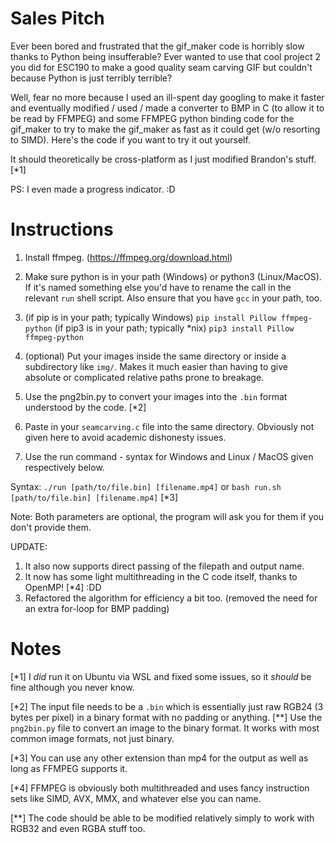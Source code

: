 Sales Pitch
====
Ever been bored and frustrated that the gif_maker code is horribly slow thanks to Python being insufferable? Ever wanted to use that cool project 2 you did for ESC190 to make a good quality seam carving GIF but couldn't because Python is just terribly terrible?

Well, fear no more because I used an ill-spent day googling to make it faster and eventually modified / used / made a converter to BMP in C (to allow it to be read by FFMPEG) and some FFMPEG python binding code for the gif_maker to try to make the gif_maker as fast as it could get (w/o resorting to SIMD). Here's the code if you want to try it out yourself.

It should theoretically be cross-platform as I just modified Brandon's stuff. [*1]

PS: I even made a progress indicator. :D

Instructions
====
1. Install ffmpeg. (https://ffmpeg.org/download.html)

2. Make sure python is in your path (Windows) or python3 (Linux/MacOS). If it's named something else you'd have to rename the call in the relevant `run` shell script. Also ensure that you have `gcc` in your path, too.

3. (if pip is in your path; typically Windows) `pip install Pillow ffmpeg-python`
(if pip3 is in your path; typically *nix) `pip3 install Pillow ffmpeg-python`

4. (optional) Put your images inside the same directory or inside a subdirectory like `img/`. Makes it much easier than having to give absolute or complicated relative paths prone to breakage.

5. Use the png2bin.py to convert your images into the `.bin` format understood by the code. [*2]

6. Paste in your `seamcarving.c` file into the same directory. Obviously not given here to avoid academic dishonesty issues.

7. Use the run command - syntax for Windows and Linux / MacOS given respectively below.

Syntax: `./run [path/to/file.bin] [filename.mp4]` or `bash run.sh [path/to/file.bin] [filename.mp4]` [*3]

Note: Both parameters are optional, the program will ask you for them if you don't provide them.

UPDATE:
1. It also now supports direct passing of the filepath and output name.
2. It now has some light multithreading in the C code itself, thanks to OpenMP! [*4] :DD
3. Refactored the algorithm for efficiency a bit too. (removed the need for an extra for-loop for BMP padding)

Notes
====
[*1] I *did* run it on Ubuntu via WSL and fixed some issues, so it *should* be fine although you never know.

[*2] The input file needs to be a `.bin` which is essentially just raw RGB24 (3 bytes per pixel) in a binary format with no padding or anything. [**] Use the `png2bin.py` file to convert an image to the binary format. It works with most common image formats, not just binary.

[*3] You can use any other extension than mp4 for the output as well as long as FFMPEG supports it.

[*4] FFMPEG is obviously both multithreaded and uses fancy instruction sets like SIMD, AVX, MMX, and whatever else you can name.

[**] The code should be able to be modified relatively simply to work with RGB32 and even RGBA stuff too.
